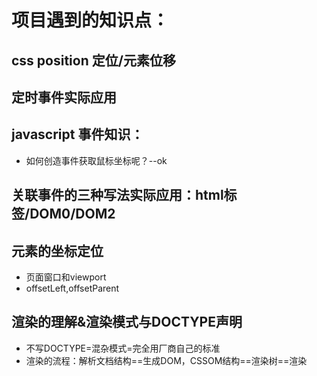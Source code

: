 # 项目遇到的知识点：

## css position 定位/元素位移
## 定时事件实际应用
## javascript 事件知识：
- 如何创造事件获取鼠标坐标呢？--ok
## 关联事件的三种写法实际应用：html标签/DOM0/DOM2
## 元素的坐标定位
-   页面窗口和viewport
-   offsetLeft,offsetParent
## 渲染的理解&渲染模式与DOCTYPE声明
-   不写DOCTYPE=混杂模式=完全用厂商自己的标准
-   渲染的流程：解析文档结构==生成DOM，CSSOM结构==渲染树==渲染